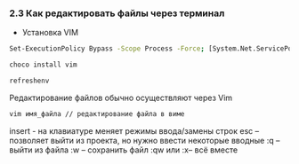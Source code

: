 ### **2.3 Как редактировать файлы через терминал**

- Установка VIM

```bash
Set-ExecutionPolicy Bypass -Scope Process -Force; [System.Net.ServicePointManager]::SecurityProtocol = [System.Net.ServicePointManager]::SecurityProtocol -bor 3072; iex ((New-Object System.Net.WebClient).DownloadString('https://community.chocolatey.org/install.ps1'))

choco install vim

refreshenv
```

Редактирование файлов обычно осуществляют через Vim

```bash
vim имя_файла // редактирование файла в виме
```

insert - на клавиатуре меняет режимы ввода/замены строк
esc – позволяет выйти из проекта, но нужно ввести некоторые вводные
:q – выйти из файла
:w – сохранить файл
:qw или :x– всё вместе